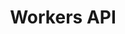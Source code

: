 ---
pcx_content_type: navigation
title: Workers API
weight: 3

external_link: /api/operations/worker-account-settings-fetch-worker-account-settings/
_build:
  publishResources: false
  render: never

meta:
  description: Configure your Workers project with the Cloudflare Workers API.
---